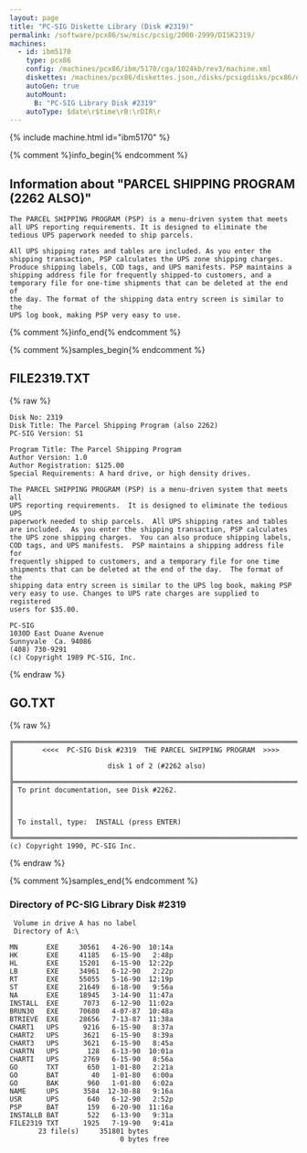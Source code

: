 ```yaml
---
layout: page
title: "PC-SIG Diskette Library (Disk #2319)"
permalink: /software/pcx86/sw/misc/pcsig/2000-2999/DISK2319/
machines:
  - id: ibm5170
    type: pcx86
    config: /machines/pcx86/ibm/5170/cga/1024kb/rev3/machine.xml
    diskettes: /machines/pcx86/diskettes.json,/disks/pcsigdisks/pcx86/diskettes.json
    autoGen: true
    autoMount:
      B: "PC-SIG Library Disk #2319"
    autoType: $date\r$time\rB:\rDIR\r
---
```


{% include machine.html id="ibm5170" %}

{% comment %}info_begin{% endcomment %}

## Information about "PARCEL SHIPPING PROGRAM (2262 ALSO)"

    The PARCEL SHIPPING PROGRAM (PSP) is a menu-driven system that meets
    all UPS reporting requirements. It is designed to eliminate the
    tedious UPS paperwork needed to ship parcels.
    
    All UPS shipping rates and tables are included. As you enter the
    shipping transaction, PSP calculates the UPS zone shipping charges.
    Produce shipping labels, COD tags, and UPS manifests. PSP maintains a
    shipping address file for frequently shipped-to customers, and a
    temporary file for one-time shipments that can be deleted at the end of
    the day. The format of the shipping data entry screen is similar to the
    UPS log book, making PSP very easy to use.
{% comment %}info_end{% endcomment %}

{% comment %}samples_begin{% endcomment %}

## FILE2319.TXT

{% raw %}
```
Disk No: 2319                                                           
Disk Title: The Parcel Shipping Program (also 2262)                     
PC-SIG Version: S1                                                      
                                                                        
Program Title: The Parcel Shipping Program                              
Author Version: 1.0                                                     
Author Registration: $125.00                                            
Special Requirements: A hard drive, or high density drives.             
                                                                        
The PARCEL SHIPPING PROGRAM (PSP) is a menu-driven system that meets all
UPS reporting requirements.  It is designed to eliminate the tedious UPS
paperwork needed to ship parcels.  All UPS shipping rates and tables    
are included.  As you enter the shipping transaction, PSP calculates    
the UPS zone shipping charges.  You can also produce shipping labels,   
COD tags, and UPS manifests.  PSP maintains a shipping address file for 
frequently shipped to customers, and a temporary file for one time      
shipments that can be deleted at the end of the day.  The format of the 
shipping data entry screen is similar to the UPS log book, making PSP   
very easy to use. Changes to UPS rate charges are supplied to registered
users for $35.00.                                                       
                                                                        
PC-SIG                                                                  
1030D East Duane Avenue                                                 
Sunnyvale  Ca. 94086                                                    
(408) 730-9291                                                          
(c) Copyright 1989 PC-SIG, Inc.                                         
```
{% endraw %}

## GO.TXT

{% raw %}
```
╔═════════════════════════════════════════════════════════════════════════╗
║       <<<<  PC-SIG Disk #2319  THE PARCEL SHIPPING PROGRAM  >>>>        ║
║                       disk 1 of 2 (#2262 also)                          ║
╠═════════════════════════════════════════════════════════════════════════╣
║ To print documentation, see Disk #2262.                                 ║
║                                                                         ║
║ To install, type:  INSTALL (press ENTER)                                ║
╚═════════════════════════════════════════════════════════════════════════╝
(c) Copyright 1990, PC-SIG Inc.
```
{% endraw %}

{% comment %}samples_end{% endcomment %}

### Directory of PC-SIG Library Disk #2319

     Volume in drive A has no label
     Directory of A:\

    MN       EXE     30561   4-26-90  10:14a
    HK       EXE     41185   6-15-90   2:48p
    HL       EXE     15201   6-15-90  12:22p
    LB       EXE     34961   6-12-90   2:22p
    RT       EXE     55055   5-16-90  12:19p
    ST       EXE     21649   6-18-90   9:56a
    NA       EXE     18945   3-14-90  11:47a
    INSTALL  EXE      7073   6-12-90  11:02a
    BRUN30   EXE     70680   4-07-87  10:48a
    BTRIEVE  EXE     28656   7-13-87  11:38a
    CHART1   UPS      9216   6-15-90   8:37a
    CHART2   UPS      3621   6-15-90   8:39a
    CHART3   UPS      3621   6-15-90   8:45a
    CHARTN   UPS       128   6-13-90  10:01a
    CHARTI   UPS      2769   6-15-90   8:56a
    GO       TXT       650   1-01-80   2:21a
    GO       BAT        40   1-01-80   6:00a
    GO       BAK       960   1-01-80   6:02a
    NAME     UPS      3584  12-30-88   9:16a
    USR      UPS       640   6-12-90   2:52p
    PSP      BAT       159   6-20-90  11:16a
    INSTALLB BAT       522   6-13-90   9:31a
    FILE2319 TXT      1925   7-19-90   9:41a
           23 file(s)     351801 bytes
                               0 bytes free

